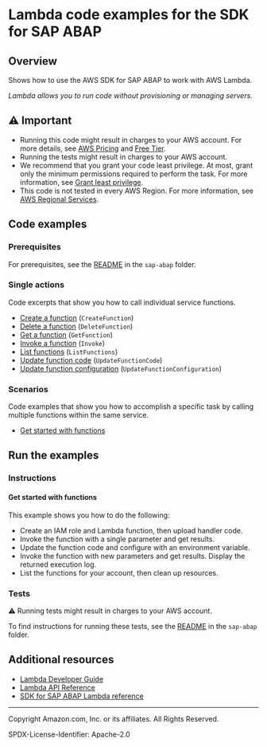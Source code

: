 # Lambda code examples for the SDK for SAP ABAP

## Overview

Shows how to use the AWS SDK for SAP ABAP to work with AWS Lambda.

<!--custom.overview.start-->
<!--custom.overview.end-->

_Lambda allows you to run code without provisioning or managing servers._

## ⚠ Important

* Running this code might result in charges to your AWS account. For more details, see [AWS Pricing](https://aws.amazon.com/pricing/) and [Free Tier](https://aws.amazon.com/free/).
* Running the tests might result in charges to your AWS account.
* We recommend that you grant your code least privilege. At most, grant only the minimum permissions required to perform the task. For more information, see [Grant least privilege](https://docs.aws.amazon.com/IAM/latest/UserGuide/best-practices.html#grant-least-privilege).
* This code is not tested in every AWS Region. For more information, see [AWS Regional Services](https://aws.amazon.com/about-aws/global-infrastructure/regional-product-services).

<!--custom.important.start-->
<!--custom.important.end-->

## Code examples

### Prerequisites

For prerequisites, see the [README](../../README.md#Prerequisites) in the `sap-abap` folder.


<!--custom.prerequisites.start-->
<!--custom.prerequisites.end-->

### Single actions

Code excerpts that show you how to call individual service functions.

- [Create a function](zcl_aws1_lmd_actions.clas.abap#L65) (`CreateFunction`)
- [Delete a function](zcl_aws1_lmd_actions.clas.abap#L105) (`DeleteFunction`)
- [Get a function](zcl_aws1_lmd_actions.clas.abap#L130) (`GetFunction`)
- [Invoke a function](zcl_aws1_lmd_actions.clas.abap#L151) (`Invoke`)
- [List functions](zcl_aws1_lmd_actions.clas.abap#L193) (`ListFunctions`)
- [Update function code](zcl_aws1_lmd_actions.clas.abap#L216) (`UpdateFunctionCode`)
- [Update function configuration](zcl_aws1_lmd_actions.clas.abap#L253) (`UpdateFunctionConfiguration`)

### Scenarios

Code examples that show you how to accomplish a specific task by calling multiple
functions within the same service.

- [Get started with functions](zcl_aws1_lmd_scenario.clas.abap)


<!--custom.examples.start-->
<!--custom.examples.end-->

## Run the examples

### Instructions


<!--custom.instructions.start-->
<!--custom.instructions.end-->



#### Get started with functions

This example shows you how to do the following:

- Create an IAM role and Lambda function, then upload handler code.
- Invoke the function with a single parameter and get results.
- Update the function code and configure with an environment variable.
- Invoke the function with new parameters and get results. Display the returned execution log.
- List the functions for your account, then clean up resources.

<!--custom.scenario_prereqs.lambda_Scenario_GettingStartedFunctions.start-->
<!--custom.scenario_prereqs.lambda_Scenario_GettingStartedFunctions.end-->


<!--custom.scenarios.lambda_Scenario_GettingStartedFunctions.start-->
<!--custom.scenarios.lambda_Scenario_GettingStartedFunctions.end-->

### Tests

⚠ Running tests might result in charges to your AWS account.


To find instructions for running these tests, see the [README](../../README.md#Tests)
in the `sap-abap` folder.



<!--custom.tests.start-->
<!--custom.tests.end-->

## Additional resources

- [Lambda Developer Guide](https://docs.aws.amazon.com/lambda/latest/dg/welcome.html)
- [Lambda API Reference](https://docs.aws.amazon.com/lambda/latest/dg/API_Reference.html)
- [SDK for SAP ABAP Lambda reference](https://docs.aws.amazon.com/sdk-for-sap-abap/v1/api/latest/lmd/index.html)

<!--custom.resources.start-->
<!--custom.resources.end-->

---

Copyright Amazon.com, Inc. or its affiliates. All Rights Reserved.

SPDX-License-Identifier: Apache-2.0